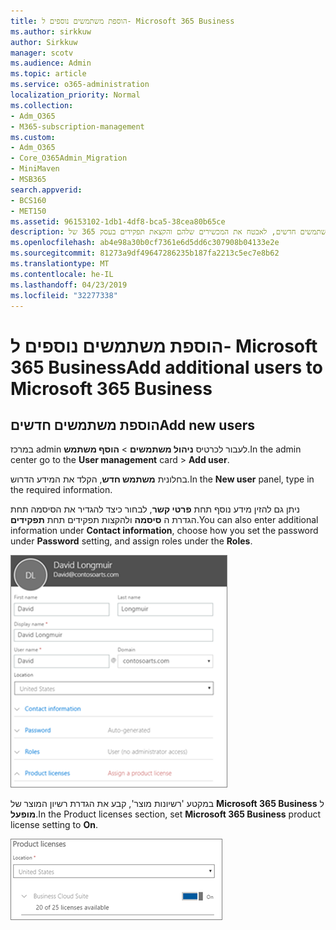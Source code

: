 ```yaml
---
title: הוספת משתמשים נוספים ל- Microsoft 365 Business
ms.author: sirkkuw
author: Sirkkuw
manager: scotv
ms.audience: Admin
ms.topic: article
ms.service: o365-administration
localization_priority: Normal
ms.collection:
- Adm_O365
- M365-subscription-management
ms.custom:
- Adm_O365
- Core_O365Admin_Migration
- MiniMaven
- MSB365
search.appverid:
- BCS160
- MET150
ms.assetid: 96153102-1db1-4df8-bca5-38cea80b65ce
description: למד כיצד להוסיף משתמשים חדשים, לאבטח את המכשירים שלהם והקצאת תפקידים בעסק 365 של Microsoft.
ms.openlocfilehash: ab4e98a30b0cf7361e6d5dd6c307908b04133e2e
ms.sourcegitcommit: 81273a9df49647286235b187fa2213c5ec7e8b62
ms.translationtype: MT
ms.contentlocale: he-IL
ms.lasthandoff: 04/23/2019
ms.locfileid: "32277338"
---
```

# <a name="add-additional-users-to-microsoft-365-business"></a><span data-ttu-id="ae6f2-103">הוספת משתמשים נוספים ל- Microsoft 365 Business</span><span class="sxs-lookup"><span data-stu-id="ae6f2-103">Add additional users to Microsoft 365 Business</span></span>

## <a name="add-new-users"></a><span data-ttu-id="ae6f2-104">הוספת משתמשים חדשים</span><span class="sxs-lookup"><span data-stu-id="ae6f2-104">Add new users</span></span>

<span data-ttu-id="ae6f2-105">במרכז admin לעבור לכרטיס **ניהול משתמשים** \> **הוסף משתמש**.</span><span class="sxs-lookup"><span data-stu-id="ae6f2-105">In the admin center go to the **User management** card \> **Add user**.</span></span>
  
<span data-ttu-id="ae6f2-106">בחלונית **משתמש חדש**, הקלד את המידע הדרוש.</span><span class="sxs-lookup"><span data-stu-id="ae6f2-106">In the **New user** panel, type in the required information.</span></span> 
  
<span data-ttu-id="ae6f2-107">ניתן גם להזין מידע נוסף תחת **פרטי קשר**, לבחור כיצד להגדיר את הסיסמה תחת הגדרת ה **סיסמה** ולהקצות תפקידים תחת **תפקידים**.</span><span class="sxs-lookup"><span data-stu-id="ae6f2-107">You can also enter additional information under **Contact information**, choose how you set the password under **Password** setting, and assign roles under the **Roles**.</span></span>
  
![Enter user information in the New user card](media/f04d39ca-48be-4868-8330-8552a4754c8b.png)
  
<span data-ttu-id="ae6f2-109">במקטע 'רשיונות מוצר', קבע את הגדרת רשיון המוצר של **Microsoft 365 Business** ל **מופעל**.</span><span class="sxs-lookup"><span data-stu-id="ae6f2-109">In the Product licenses section, set **Microsoft 365 Business** product license setting to **On**.</span></span>
  
![Set the license setting to On position](media/7404f7f7-93bc-44a3-9ffb-4208b5b17402.png)
  

  

